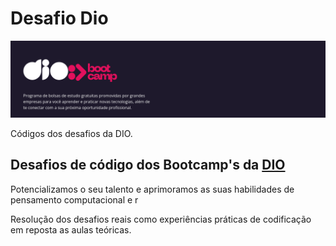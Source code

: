 # Desafio Dio

![DIO](./img/desafios-dio.png)

Códigos dos desafios da DIO.

## Desafios de código dos Bootcamp's da [DIO](https://dio.me)

Potencializamos o seu talento e aprimoramos as suas habilidades de pensamento computacional e r


Resolução dos desafios reais como experiências práticas de codificação em reposta as aulas teóricas.

